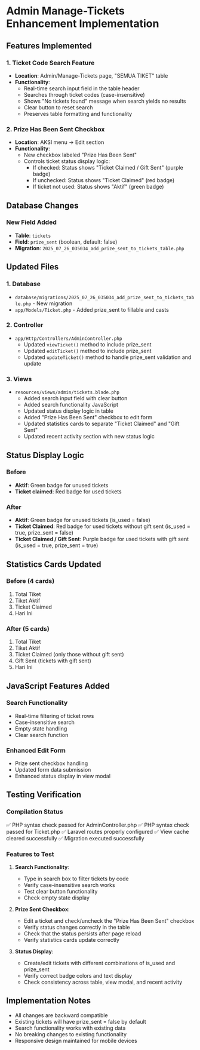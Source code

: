 # Admin Manage-Tickets Enhancement Implementation

## Features Implemented

### 1. Ticket Code Search Feature
- **Location**: Admin/Manage-Tickets page, "SEMUA TIKET" table
- **Functionality**: 
  - Real-time search input field in the table header
  - Searches through ticket codes (case-insensitive)
  - Shows "No tickets found" message when search yields no results
  - Clear button to reset search
  - Preserves table formatting and functionality

### 2. Prize Has Been Sent Checkbox
- **Location**: AKSI menu → Edit section
- **Functionality**:
  - New checkbox labeled "Prize Has Been Sent"
  - Controls ticket status display logic:
    - If checked: Status shows "Ticket Claimed / Gift Sent" (purple badge)
    - If unchecked: Status shows "Ticket Claimed" (red badge)
    - If ticket not used: Status shows "Aktif" (green badge)

## Database Changes

### New Field Added
- **Table**: `tickets`
- **Field**: `prize_sent` (boolean, default: false)
- **Migration**: `2025_07_26_035034_add_prize_sent_to_tickets_table.php`

## Updated Files

### 1. Database
- `database/migrations/2025_07_26_035034_add_prize_sent_to_tickets_table.php` - New migration
- `app/Models/Ticket.php` - Added prize_sent to fillable and casts

### 2. Controller
- `app/Http/Controllers/AdminController.php`
  - Updated `viewTicket()` method to include prize_sent
  - Updated `editTicket()` method to include prize_sent
  - Updated `updateTicket()` method to handle prize_sent validation and update

### 3. Views
- `resources/views/admin/tickets.blade.php`
  - Added search input field with clear button
  - Added search functionality JavaScript
  - Updated status display logic in table
  - Added "Prize Has Been Sent" checkbox to edit form
  - Updated statistics cards to separate "Ticket Claimed" and "Gift Sent"
  - Updated recent activity section with new status logic

## Status Display Logic

### Before
- **Aktif**: Green badge for unused tickets
- **Ticket claimed**: Red badge for used tickets

### After
- **Aktif**: Green badge for unused tickets (is_used = false)
- **Ticket Claimed**: Red badge for used tickets without gift sent (is_used = true, prize_sent = false)
- **Ticket Claimed / Gift Sent**: Purple badge for used tickets with gift sent (is_used = true, prize_sent = true)

## Statistics Cards Updated

### Before (4 cards)
1. Total Tiket
2. Tiket Aktif
3. Ticket Claimed
4. Hari Ini

### After (5 cards)
1. Total Tiket
2. Tiket Aktif
3. Ticket Claimed (only those without gift sent)
4. Gift Sent (tickets with gift sent)
5. Hari Ini

## JavaScript Features Added

### Search Functionality
- Real-time filtering of ticket rows
- Case-insensitive search
- Empty state handling
- Clear search function

### Enhanced Edit Form
- Prize sent checkbox handling
- Updated form data submission
- Enhanced status display in view modal

## Testing Verification

### Compilation Status
✅ PHP syntax check passed for AdminController.php
✅ PHP syntax check passed for Ticket.php
✅ Laravel routes properly configured
✅ View cache cleared successfully
✅ Migration executed successfully

### Features to Test
1. **Search Functionality**:
   - Type in search box to filter tickets by code
   - Verify case-insensitive search works
   - Test clear button functionality
   - Check empty state display

2. **Prize Sent Checkbox**:
   - Edit a ticket and check/uncheck the "Prize Has Been Sent" checkbox
   - Verify status changes correctly in the table
   - Check that the status persists after page reload
   - Verify statistics cards update correctly

3. **Status Display**:
   - Create/edit tickets with different combinations of is_used and prize_sent
   - Verify correct badge colors and text display
   - Check consistency across table, view modal, and recent activity

## Implementation Notes

- All changes are backward compatible
- Existing tickets will have prize_sent = false by default
- Search functionality works with existing data
- No breaking changes to existing functionality
- Responsive design maintained for mobile devices